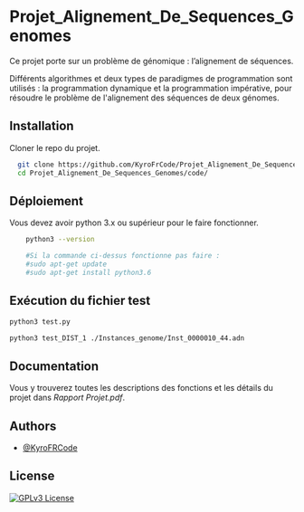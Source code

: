 
# Projet_Alignement_De_Sequences_Genomes

Ce projet porte sur un problème de génomique : l’alignement de séquences. 

Différents algorithmes et deux types de paradigmes de programmation sont utilisés : la programmation dynamique et la programmation impérative, pour résoudre le problème de l'alignement des séquences de deux génomes.
## Installation

Cloner le repo du projet.

```bash
  git clone https://github.com/KyroFrCode/Projet_Alignement_De_Sequences_Genomes.git
  cd Projet_Alignement_De_Sequences_Genomes/code/
```
    
## Déploiement

Vous devez avoir python 3.x ou supérieur pour le faire fonctionner.

```bash
    python3 --version

    #Si la commande ci-dessus fonctionne pas faire :
    #sudo apt-get update
    #sudo apt-get install python3.6
```


## Exécution du fichier test

```bash
python3 test.py

python3 test_DIST_1 ./Instances_genome/Inst_0000010_44.adn
```


## Documentation

Vous y trouverez toutes les descriptions des fonctions et les détails du projet dans *Rapport Projet.pdf*.


## Authors

- [@KyroFRCode](https://github.com/KyroFrCode)


## License

[![GPLv3 License](https://img.shields.io/badge/License-GPL%20v3-yellow.svg)](https://opensource.org/licenses/)